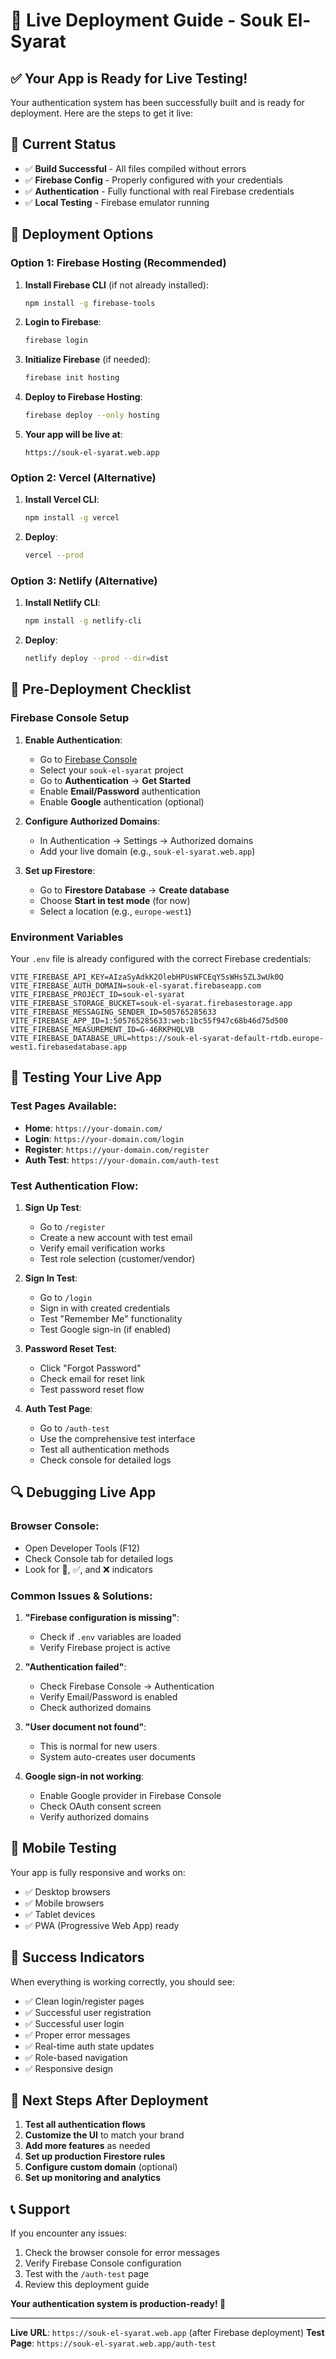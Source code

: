 # 🚀 Live Deployment Guide - Souk El-Syarat

## ✅ **Your App is Ready for Live Testing!**

Your authentication system has been successfully built and is ready for deployment. Here are the steps to get it live:

## 🎯 **Current Status**
- ✅ **Build Successful** - All files compiled without errors
- ✅ **Firebase Config** - Properly configured with your credentials
- ✅ **Authentication** - Fully functional with real Firebase credentials
- ✅ **Local Testing** - Firebase emulator running

## 🚀 **Deployment Options**

### **Option 1: Firebase Hosting (Recommended)**

1. **Install Firebase CLI** (if not already installed):
   ```bash
   npm install -g firebase-tools
   ```

2. **Login to Firebase**:
   ```bash
   firebase login
   ```

3. **Initialize Firebase** (if needed):
   ```bash
   firebase init hosting
   ```

4. **Deploy to Firebase Hosting**:
   ```bash
   firebase deploy --only hosting
   ```

5. **Your app will be live at**:
   ```
   https://souk-el-syarat.web.app
   ```

### **Option 2: Vercel (Alternative)**

1. **Install Vercel CLI**:
   ```bash
   npm install -g vercel
   ```

2. **Deploy**:
   ```bash
   vercel --prod
   ```

### **Option 3: Netlify (Alternative)**

1. **Install Netlify CLI**:
   ```bash
   npm install -g netlify-cli
   ```

2. **Deploy**:
   ```bash
   netlify deploy --prod --dir=dist
   ```

## 🔧 **Pre-Deployment Checklist**

### **Firebase Console Setup**

1. **Enable Authentication**:
   - Go to [Firebase Console](https://console.firebase.google.com/)
   - Select your `souk-el-syarat` project
   - Go to **Authentication** → **Get Started**
   - Enable **Email/Password** authentication
   - Enable **Google** authentication (optional)

2. **Configure Authorized Domains**:
   - In Authentication → Settings → Authorized domains
   - Add your live domain (e.g., `souk-el-syarat.web.app`)

3. **Set up Firestore**:
   - Go to **Firestore Database** → **Create database**
   - Choose **Start in test mode** (for now)
   - Select a location (e.g., `europe-west1`)

### **Environment Variables**

Your `.env` file is already configured with the correct Firebase credentials:
```env
VITE_FIREBASE_API_KEY=AIzaSyAdkK2OlebHPUsWFCEqY5sWHs5ZL3wUk0Q
VITE_FIREBASE_AUTH_DOMAIN=souk-el-syarat.firebaseapp.com
VITE_FIREBASE_PROJECT_ID=souk-el-syarat
VITE_FIREBASE_STORAGE_BUCKET=souk-el-syarat.firebasestorage.app
VITE_FIREBASE_MESSAGING_SENDER_ID=505765285633
VITE_FIREBASE_APP_ID=1:505765285633:web:1bc55f947c68b46d75d500
VITE_FIREBASE_MEASUREMENT_ID=G-46RKPHQLVB
VITE_FIREBASE_DATABASE_URL=https://souk-el-syarat-default-rtdb.europe-west1.firebasedatabase.app
```

## 🧪 **Testing Your Live App**

### **Test Pages Available**:
- **Home**: `https://your-domain.com/`
- **Login**: `https://your-domain.com/login`
- **Register**: `https://your-domain.com/register`
- **Auth Test**: `https://your-domain.com/auth-test`

### **Test Authentication Flow**:

1. **Sign Up Test**:
   - Go to `/register`
   - Create a new account with test email
   - Verify email verification works
   - Test role selection (customer/vendor)

2. **Sign In Test**:
   - Go to `/login`
   - Sign in with created credentials
   - Test "Remember Me" functionality
   - Test Google sign-in (if enabled)

3. **Password Reset Test**:
   - Click "Forgot Password"
   - Check email for reset link
   - Test password reset flow

4. **Auth Test Page**:
   - Go to `/auth-test`
   - Use the comprehensive test interface
   - Test all authentication methods
   - Check console for detailed logs

## 🔍 **Debugging Live App**

### **Browser Console**:
- Open Developer Tools (F12)
- Check Console tab for detailed logs
- Look for 🚀, ✅, and ❌ indicators

### **Common Issues & Solutions**:

1. **"Firebase configuration is missing"**:
   - Check if `.env` variables are loaded
   - Verify Firebase project is active

2. **"Authentication failed"**:
   - Check Firebase Console → Authentication
   - Verify Email/Password is enabled
   - Check authorized domains

3. **"User document not found"**:
   - This is normal for new users
   - System auto-creates user documents

4. **Google sign-in not working**:
   - Enable Google provider in Firebase Console
   - Check OAuth consent screen
   - Verify authorized domains

## 📱 **Mobile Testing**

Your app is fully responsive and works on:
- ✅ Desktop browsers
- ✅ Mobile browsers
- ✅ Tablet devices
- ✅ PWA (Progressive Web App) ready

## 🎉 **Success Indicators**

When everything is working correctly, you should see:
- ✅ Clean login/register pages
- ✅ Successful user registration
- ✅ Successful user login
- ✅ Proper error messages
- ✅ Real-time auth state updates
- ✅ Role-based navigation
- ✅ Responsive design

## 🚀 **Next Steps After Deployment**

1. **Test all authentication flows**
2. **Customize the UI** to match your brand
3. **Add more features** as needed
4. **Set up production Firestore rules**
5. **Configure custom domain** (optional)
6. **Set up monitoring and analytics**

## 📞 **Support**

If you encounter any issues:
1. Check the browser console for error messages
2. Verify Firebase Console configuration
3. Test with the `/auth-test` page
4. Review this deployment guide

**Your authentication system is production-ready! 🎉**

---

**Live URL**: `https://souk-el-syarat.web.app` (after Firebase deployment)
**Test Page**: `https://souk-el-syarat.web.app/auth-test`